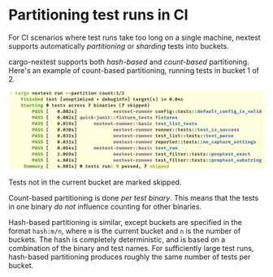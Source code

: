 # Partitioning test runs in CI

For CI scenarios where test runs take too long on a single machine, nextest supports automatically *partitioning* or *sharding* tests into buckets.

cargo-nextest supports both *hash-based* and *count-based* partitioning. Here's an example of count-based partitioning, running tests in bucket 1 of 2.

![Output of cargo nextest run --partition count:1/2](../static/nextest-partition.png)

Tests not in the current bucket are marked skipped.

Count-based partitioning is done *per test binary*. This means that the tests in one binary *do not* influence counting for other binaries.

Hash-based partitioning is similar, except buckets are specified in the format `hash:m/n`, where `m` is the current bucket and `n` is the number of buckets. The hash is completely deterministic, and is based on a combination of the binary and test names. For sufficiently large test runs, hash-based partitioning produces roughly the same number of tests per bucket.
